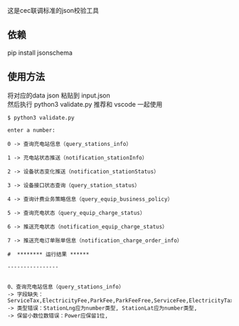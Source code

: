 这是cec联调标准的json校验工具

## 依赖
pip install jsonschema
## 使用方法
将对应的data json 粘贴到 input.json  
然后执行
python3 validate.py 
推荐和 vscode 一起使用

```shell
$ python3 validate.py 

enter a number:

0 -> 查询充电站信息（query_stations_info）

1 -> 充电站状态推送（notification_stationInfo）

2 -> 设备状态变化推送（notification_stationStatus）

3 -> 设备接口状态查询（query_station_status）

4 -> 查询计费业务策略信息（query_equip_business_policy）

5 -> 查询充电状态（query_equip_charge_status）

6 -> 推送充电状态（notification_equip_charge_status）

7 -> 推送充电订单账单信息（notification_charge_order_info）

#  ******** 运行结果 ******

----------------


0、查询充电站信息（query_stations_info）
-> 字段缺失：ServiceTax,ElectricityFee,ParkFee,ParkFeeFree,ServiceFee,ElectricityTax,
-> 类型错误：StationLng应为number类型, StationLat应为number类型, 
-> 保留小数位数错误：Power应保留1位, 
```
